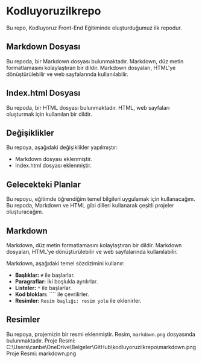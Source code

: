 # Kodluyoruzilkrepo

Bu repo, Kodluyoruz Front-End Eğitiminde oluşturduğumuz ilk repodur.

## Markdown Dosyası

Bu repoda, bir Markdown dosyası bulunmaktadır. Markdown, düz metin formatlamasını kolaylaştıran bir dildir. Markdown dosyaları, HTML'ye dönüştürülebilir ve web sayfalarında kullanılabilir.

## Index.html Dosyası

Bu repoda, bir HTML dosyası bulunmaktadır. HTML, web sayfaları oluşturmak için kullanılan bir dildir.

## Değişiklikler

Bu repoya, aşağıdaki değişiklikler yapılmıştır:

* Markdown dosyası eklenmiştir.
* Index.html dosyası eklenmiştir.

## Gelecekteki Planlar

Bu repoyu, eğitimde öğrendiğim temel bilgileri uygulamak için kullanacağım. Bu repoda, Markdown ve HTML gibi dilleri kullanarak çeşitli projeler oluşturacağım.

## Markdown

Markdown, düz metin formatlamasını kolaylaştıran bir dildir. Markdown dosyaları, HTML'ye dönüştürülebilir ve web sayfalarında kullanılabilir.

Markdown, aşağıdaki temel sözdizimini kullanır:

* **Başlıklar:** `#` ile başlarlar.
* **Paragraflar:** İki boşlukla ayrılırlar.
* **Listeler:** `*` ile başlarlar.
* **Kod blokları:** ```` ile çevrilirler.
* **Resimler:** `Resim başlığı: resim yolu` ile eklenirler.

## Resimler

Bu repoya, projemizin bir resmi eklenmiştir. Resim, `markdown.png` dosyasında bulunmaktadır.
Proje Resmi: C:\Users\canbe\OneDrive\Belgeler\GitHub\kodluyoruzilkrepo\markdown.png
Proje Resmi: markdown.png
